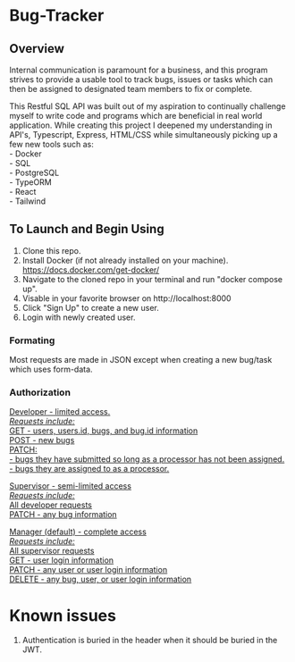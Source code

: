 # Bug-Tracker 

## Overview
Internal communication is paramount for a business, and this program strives to provide a usable tool to track bugs, issues or tasks which can then be assigned to designated team members to fix or complete. 

This Restful SQL API was built out of my aspiration to continually challenge myself to write code and programs which are beneficial in real world application. While creating this project I deepened my understanding in API's, Typescript, Express, HTML/CSS while simultaneously picking up a few new tools such as:  
    - Docker  
    - SQL  
    - PostgreSQL  
    - TypeORM  
    - React  
    - Tailwind  

## To Launch and Begin Using
1. Clone this repo.
2. Install Docker (if not already installed on your machine). https://docs.docker.com/get-docker/
3. Navigate to the cloned repo in your terminal and run "docker compose up".
4. Visable in your favorite browser on http://localhost:8000
5. Click "Sign Up" to create a new user.
6. Login with newly created user.

### Formating
Most requests are made in JSON except when creating a new bug/task which uses form-data.

### Authorization
<ins>Developer<ins> - limited access.  
    *Requests include:*  
        GET - users, users.id, bugs, and bug.id information  
        POST - new bugs  
        PATCH:  
            - bugs they have submitted so long as a processor has not been assigned.  
            - bugs they are assigned to as a processor.  

<ins>Supervisor<ins> - semi-limited access  
    *Requests include:*  
        All developer requests  
        PATCH - any bug information  

<ins>Manager<ins> (default) - complete access  
    *Requests include:*  
        All supervisor requests  
        GET - user login information  
        PATCH - any user or user login information  
        DELETE - any bug, user, or user login information  

# Known issues
1. Authentication is buried in the header when it should be buried in the JWT.







